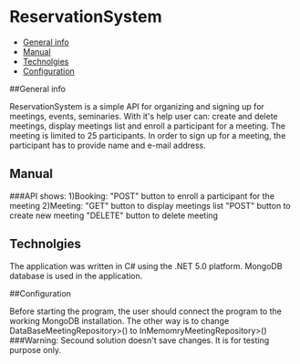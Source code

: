# ReservationSystem

* [General info](#general-info)
* [Manual](#manual)
* [Technolgies](#technologies)
* [Configuration](#configuration)

##General info

ReservationSystem is a simple API for organizing and signing up for meetings, events, seminaries.
With it's help user can: create and delete meetings, display meetings list and enroll a participant for a meeting.
The meeting is limited to 25 participants.
In order to sign up for a meeting, the participant has to provide name and e-mail address.

## Manual

###API shows:
1)Booking: 
"POST" button to enroll a participant for the meeting
2)Meeting:
"GET" button to display meetings list
"POST" button to create new meeting
"DELETE" button to delete meeting

## Technolgies

The application was written in C# using the .NET 5.0 platform.
MongoDB database is used in the application.

##Configuration

Before starting the program, the user should connect the program to the working MongoDB installation.
The other way is to change DataBaseMeetingRepository>() to InMemomryMeetingRepository>()
###Warning:
Secound solution doesn't save changes. It is for testing purpose only.